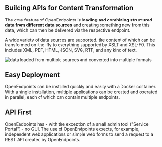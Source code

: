 ## Building APIs for Content Transformation

The core feature of OpenEndpoints is **loading and combining structured data from different data sources** and creating something new from this data, which can then be delivered via the respective endpoint.

A wide variety of data sources are supported, the content of which can be transformed on-the-fly to everything supported by XSLT and XSL-FO. This includes XML, PDF, HTML, JSON, SVG, RTF, and any kind of text.

![data loaded from multiple sources and converted into multiple formats](https://cdn.openendpoints.io/images/gitbook/introduction-content-transformation-api.svg)

## Easy Deployment

OpenEndpoints can be installed quickly and easily with a Docker container. With a single installation, multiple applications can be created and operated in parallel, each of which can contain multiple endpoints.

## API First

OpenEndpoints has - with the exception of a small admin tool ("Service Portal") - no GUI. The use of OpenEndpoints expects, for example, independent web applications or simple web forms to send a request to a REST API created by OpenEndpoints.
<!--stackedit_data:
eyJoaXN0b3J5IjpbMTUxNDg4MjkyNCwtMTI2ODIzMjUxOCwxND
AwMjY4MzQ5LDMyNDA3NjgwOV19
-->